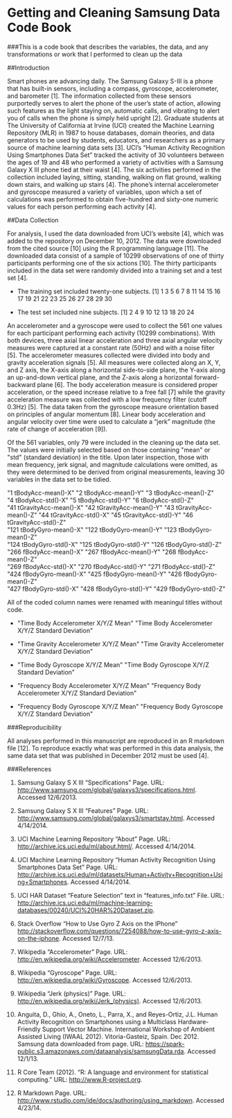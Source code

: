 Getting and Cleaning Samsung Data Code Book
===================


###This is a code book that describes the variables, the data, and any transformations or work that I performed to clean up the data


##Introduction

Smart phones are advancing daily. The Samsung Galaxy S-III is a phone that has built-in sensors, including a compass, gyroscope, accelerometer, and barometer [1]. The information collected from these sensors purportedly serves to alert the phone of the user’s state of action, allowing such features as the light staying on, automatic calls, and vibrating to alert you of calls when the phone is simply held upright [2]. Graduate students at The University of California at Irvine (UCI) created the Machine Learning Repository (MLR) in 1987 to house databases, domain theories, and data generators to be used by students, educators, and researchers as a primary source of machine learning data sets [3]. UCI’s “Human Activity Recognition Using Smartphones Data Set” tracked the activity of 30 volunteers between the ages of 19 and 48 who performed a variety of activities with a Samsung Galaxy X III phone tied at their waist [4]. The six activities performed in the collection included laying, sitting, standing, walking on flat ground, walking down stairs, and walking up stairs [4]. The phone’s internal accelerometer and gyroscope measured a variety of variables, upon which a set of calculations was performed to obtain five-hundred and sixty-one numeric values for each person performing each activity [4]. 

##Data Collection

For analysis, I used the data downloaded from UCI’s website [4], which was added to the repository on December 10, 2012. The data were downloaded from the cited source [10] using the R programming language [11]. The downloaded data consist of a sample of 10299 observations of one of thirty participants performing one of the six actions [10]. The thirty participants included in the data set were randomly divided into a training set and a test set [4]. 

* The training set included twenty-one subjects.
     [1]  1  3  5  6  7  8 11 14 15 16 17 19 21 22 23 25 26 27 28 29 30

* The test set included nine subjects.
     [1]  2  4  9 10 12 13 18 20 24

An accelerometer and a gyroscope were used to collect the 561 one values for each participant performing each activity (10299 combinations). With both devices, three axial linear acceleration and three axial angular velocity measures were captured at a constant rate (50Hz) and with a noise filter [5]. The accelerometer measures collected were divided into body and gravity acceleration signals [5]. All measures were collected along an X, Y, and Z axis, the X-axis along a horizontal side-to-side plane, the Y-axis along an up-and-down vertical plane, and the Z-axis along a horizontal forward-backward plane [6]. The body acceleration measure is considered proper acceleration, or the speed increase relative to a free fall [7] while the gravity acceleration measure was collected with a low frequency filter (cutoff 0.3Hz) [5]. The data taken from the gyroscope measure orientation based on principles of angular momentum [8]. Linear body acceleration and angular velocity over time were used to calculate a “jerk” magnitude (the rate of change of acceleration [9]).  

Of the 561 variables, only 79 were included in the cleaning up the data set. The values were initially selected based on those containing "mean" or "std" (standard deviation) in the title. Upon later inspection, those with mean frequency, jerk signal, and magnitude calculations were omitted, as they were determined to be derived from original measurements, leaving 30 variables in the data set to be tidied. 

 "1 tBodyAcc-mean()-X"     "2 tBodyAcc-mean()-Y"     "3 tBodyAcc-mean()-Z"     
 "4 tBodyAcc-std()-X"      "5 tBodyAcc-std()-Y"      "6 tBodyAcc-std()-Z"      
 "41 tGravityAcc-mean()-X" "42 tGravityAcc-mean()-Y" "43 tGravityAcc-mean()-Z" 
 "44 tGravityAcc-std()-X"  "45 tGravityAcc-std()-Y"  "46 tGravityAcc-std()-Z"  
 "121 tBodyGyro-mean()-X"  "122 tBodyGyro-mean()-Y"  "123 tBodyGyro-mean()-Z"  
 "124 tBodyGyro-std()-X"   "125 tBodyGyro-std()-Y"   "126 tBodyGyro-std()-Z"   
 "266 fBodyAcc-mean()-X"   "267 fBodyAcc-mean()-Y"   "268 fBodyAcc-mean()-Z"   
 "269 fBodyAcc-std()-X"    "270 fBodyAcc-std()-Y"    "271 fBodyAcc-std()-Z"    
 "424 fBodyGyro-mean()-X"  "425 fBodyGyro-mean()-Y"  "426 fBodyGyro-mean()-Z"  
 "427 fBodyGyro-std()-X"   "428 fBodyGyro-std()-Y"   "429 fBodyGyro-std()-Z" 


All of the coded column names were renamed with meaningul titles without code.

* "Time Body Accelerometer X/Y/Z Mean"
  "Time Body Accelerometer X/Y/Z Standard Deviation"

* "Time Gravity Accelerometer X/Y/Z Mean"
  "Time Gravity Accelerometer X/Y/Z Standard Deviation"

* "Time Body Gyroscope X/Y/Z Mean"
  "Time Body Gyroscope X/Y/Z Standard Deviation"

* "Frequency Body Accelerometer X/Y/Z Mean"
  "Frequency Body Accelerometer X/Y/Z Standard Deviation"

* "Frequency Body Gyroscope X/Y/Z Mean"
  "Frequency Body Gyroscope X/Y/Z Standard Deviation"



###Reproducibility

All analyses performed in this manuscript are reproduced in an R markdown file [12]. To reproduce exactly what was performed in this data analysis, the same data set that was published in December 2012 must be used [4].


###References

1. Samsung Galaxy S X III “Specifications” Page. URL: http://www.samsung.com/global/galaxys3/specifications.html. Accessed 12/6/2013.

2. Samsung Galaxy S X III “Features” Page. URL:
http://www.samsung.com/global/galaxys3/smartstay.html. Accessed 4/14/2014.

3. UCI Machine Learning Repository “About” Page. URL: http://archive.ics.uci.edu/ml/about.html/. Accessed 4/14/2014.

4. UCI Machine Learning Repository “Human Activity Recognition Using Smartphones Data Set” Page. URL: http://archive.ics.uci.edu/ml/datasets/Human+Activity+Recognition+Using+Smartphones. Accessed 4/14/2014.

5. UCI HAR Dataset “Feature Selection” text in “features_info.txt” File. URL: http://archive.ics.uci.edu/ml/machine-learning-databases/00240/UCI%20HAR%20Dataset.zip.

6. Stack Overflow “How to Use Gyro Z Axis on the IPhone” http://stackoverflow.com/questions/7254088/how-to-use-gyro-z-axis-on-the-iphone. Accessed 12/7/13.

7. Wikipedia “Accelerometer” Page. URL: http://en.wikipedia.org/wiki/Accelerometer. Accessed 12/6/2013.

8. Wikipedia “Gyroscope” Page. URL: http://en.wikipedia.org/wiki/Gyroscope. Accessed 12/6/2013.

9. Wikipedia “Jerk (physics)” Page. URL: http://en.wikipedia.org/wiki/Jerk_(physics). Accessed 12/6/2013.

10. Anguita, D., Ghio, A., Oneto, L., Parra, X., and Reyes-Ortiz, J.L. Human Activity Recognition on Smartphones using a Multiclass Hardware-Friendly Support Vector Machine. International Workshop of Ambient Assisted Living (IWAAL 2012). Vitoria-Gasteiz, Spain. Dec 2012. Samsung data downloaded from page. URL: https://spark-public.s3.amazonaws.com/dataanalysis/samsungData.rda. Accessed 12/1/13.

11. R Core Team (2012). “R: A language and environment for statistical computing.” URL: http://www.R-project.org.

12. R Markdown Page. URL: http://www.rstudio.com/ide/docs/authoring/using_markdown. Accessed 4/23/14.
